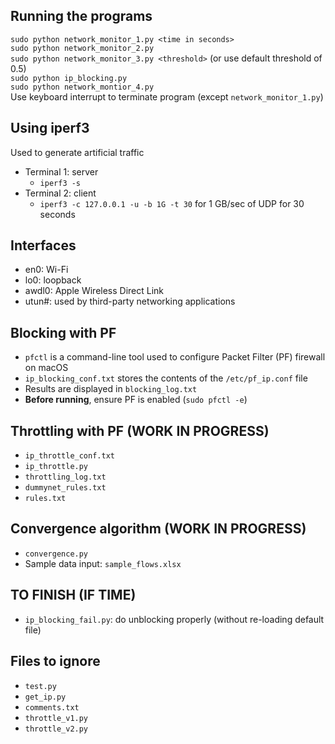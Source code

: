 ## Running the programs
`sudo python network_monitor_1.py <time in seconds>`\
`sudo python network_monitor_2.py`\
`sudo python network_monitor_3.py <threshold>` (or use default threshold of 0.5)\
`sudo python ip_blocking.py`\
`sudo python network_montior_4.py`\
Use keyboard interrupt to terminate program (except `network_monitor_1.py`)

## Using iperf3 
Used to generate artificial traffic 
- Terminal 1: server
    - `iperf3 -s`
- Terminal 2: client
    - `iperf3 -c 127.0.0.1 -u -b 1G -t 30` for 1 GB/sec of UDP for 30 seconds

## Interfaces
- en0: Wi-Fi 
- lo0: loopback
- awdl0: Apple Wireless Direct Link 
- utun#: used by third-party networking applications

## Blocking with PF 
- `pfctl` is a command-line tool used to configure Packet Filter (PF) firewall on macOS 
- `ip_blocking_conf.txt` stores the contents of the `/etc/pf_ip.conf` file 
- Results are displayed in `blocking_log.txt`
- **Before running**, ensure PF is enabled (`sudo pfctl -e`) 

## Throttling with PF (WORK IN PROGRESS)
- `ip_throttle_conf.txt`
- `ip_throttle.py`
- `throttling_log.txt`
- `dummynet_rules.txt`
- `rules.txt`

## Convergence algorithm (WORK IN PROGRESS)
- `convergence.py`
- Sample data input: `sample_flows.xlsx`

## TO FINISH (IF TIME)
- `ip_blocking_fail.py`: do unblocking properly (without re-loading default file)

## Files to ignore
- `test.py`
- `get_ip.py`
- `comments.txt`
- `throttle_v1.py`
- `throttle_v2.py`
